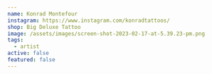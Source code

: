 ```yaml
---
name: Konrad Montefour
instagram: https://www.instagram.com/konradtattoos/
shop: Big Deluxe Tattoo
image: /assets/images/screen-shot-2023-02-17-at-5.39.23-pm.png
tags:
  - artist
active: false
featured: false
---
```

